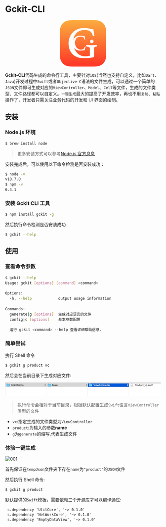 # Gckit-CLI

<div align=center><img width="150" height="150" src="./docs/img/logo.png"/></div>

**Gckit-CLI**代码生成的命令行工具，主要针对`iOS`(当然也支持自定义，比如`Dart`、`Java`)开发过程中`Swift`或者`Objective-C`语法的文件生成，可以通过一个简单的`JSON`文件即可生成对应的`ViewController`、`Model`、`Cell`等文件，生成的文件类型、文件路径都可以自定义。`一键生成`最大的提高了开发效率，再也不用`复制`、`粘贴`操作了，开发者只需关注业务代码的开发和 UI 界面的绘制。

## 安装

### Node.js 环境

```bash
$ brew install node
```

> 更多安装方式可以参考[Node.js 官方息息](https://nodejs.org/en/download/)

安装完成后，可以使用以下命令检测是否安装成功：

```bash
$ node -v
v10.7.0
$ npm -v
6.4.1
```

### 安装 Gckit CLI 工具

```bash
$ npm install gckit -g
```

然后执行命令检测是否安装成功

```bash
$ gckit --help
```

## 使用

### 查看命令参数

```bash
$ gckit --help
Usage: gckit [options] [command] <command>

Options:
  -h, --help            output usage information

Commands:
  generate|g [options]  生成对应语言的文件
  config|c [options]    基本参数配置

  运行 gckit <command> --help 查看详细帮助信息.
```

### 简单尝试

执行 Shell 命令

```bash
$ gckit g product vc
```

然后会在当前目录下生成对应文件:

![001](./docs/.vuepress/public/icons/guide-getting-started-001.png)

> 执行命令会相对于当前目录，根据默认配置生成`Swift`语言`ViewController`类型的文件

- `vc`:指定生成的文件类型为`ViewController`
- `product`:为输入的参数**name**
- `g`为`generate`的缩写,代表生成文件

### 体验一键生成

![001](./docs/.vuepress/public/icons/cocoapods-001.gif)

首先保证在`tempJson`文件夹下存在`name`为`"product"`的`JSON`文件

然后执行 Shell 命令:

```bash
$ gckit g product
```

默认提供的`Swift`模板，需要依赖三个开源库才可以编译通过:

```
 s.dependency 'UtilCore', '~> 0.1.0'
 s.dependency 'NetWorkCore', '~> 0.1.0'
 s.dependency 'EmptyDataView', '~> 0.1.0'
```

